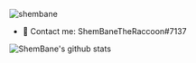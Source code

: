 <p align="left"> <img src="https://komarev.com/ghpvc/?username=shembane" alt="shembane" /> </p>


- 💬 Contact me: ShemBaneTheRaccoon#7137

![ShemBane's github stats](https://github-readme-stats.vercel.app/api?username=shembane&hide=[])
